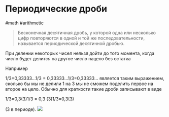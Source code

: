 # Периодические дроби
#math #arithmetic

>Бесконечная десятичная дробь, у которой одна или несколько цифр повторяются в одной и той же последовательности, называется периодической десятичной дробью.

При делении некоторых чисел нельзя дойти до того момента, когда число будет делится на другое число нацело без остатка

Например

1/3=0,33333...1/3 = 0,33333...1/3=0,33333...
является таким выражением, сколько бы мы не делили 1 на 3 мы не сможем поделить первое на второе на цело. Обычно для краткости такие дроби записывают в виде

1/3=0,3(3)1/3 = 0,3 (3)1/3=0,3(3)

(3 в периоде).
![](https://files.gitbook.com/v0/b/gitbook-x-prod.appspot.com/o/spaces%2Fi1Mb2UWbArGRW5ooFJbz%2Fuploads%2FuWxAtXKcufiROWbcTDex%2Fimage.png?alt=media&token=b7166f3f-0a04-42fb-a51d-f441d0bb8e7b)